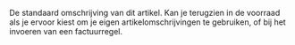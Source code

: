 De standaard omschrijving van dit artikel. Kan je terugzien in de voorraad als je ervoor kiest om je eigen artikelomschrijvingen te gebruiken, of bij het invoeren van een factuurregel.
